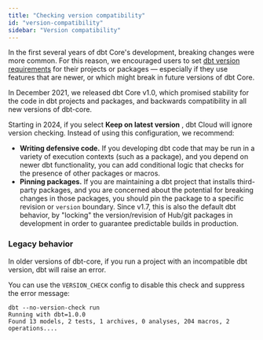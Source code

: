 ```yaml
---
title: "Checking version compatibility"
id: "version-compatibility"
sidebar: "Version compatibility"
---
```


In the first several years of dbt Core's development, breaking changes were more common. For this reason, we encouraged users to set [dbt version requirements](/reference/project-configs/require-dbt-version) for their projects or packages — especially if they use features that are newer, or which might break in future versions of dbt Core.

In December 2021, we released dbt Core v1.0, which promised stability for the code in dbt projects and packages, and backwards compatibility in all new versions of dbt-core.

Starting in 2024, if you select **Keep on latest version** <Lifecycle status='beta' />, dbt Cloud will ignore version checking. Instead of using this configuration, we recommend:
- **Writing defensive code.** If you developing dbt code that may be run in a variety of execution contexts (such as a package), and you depend on newer dbt functionality, you can add conditional logic that checks for the presence of other packages or macros.
- **Pinning packages.** If you are maintaining a dbt project that installs third-party packages, and you are concerned about the potential for breaking changes in those packages, you should pin the package to a specific revision or `version` boundary. Since v1.7, this is also the default dbt behavior, by "locking" the version/revision of Hub/git packages in development in order to guarantee predictable builds in production.

### Legacy behavior

In older versions of dbt-core, if you run a project with an incompatible dbt version, dbt will raise an error.

You can use the `VERSION_CHECK` config to disable this check and suppress the error message:

```
dbt --no-version-check run
Running with dbt=1.0.0
Found 13 models, 2 tests, 1 archives, 0 analyses, 204 macros, 2 operations....
```
